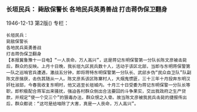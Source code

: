 ### 长垣民兵： 毙敌保警长  各地民兵英勇善战  打击蒋伪保卫翻身

1946-12-13
第2版()
专栏：

    长垣民兵：
    毙敌保警长
    各地民兵英勇善战
    打击蒋伪保卫翻身
    【本报冀鲁豫十一日电】“一人丧命，万人高兴”，这是蒋记东明保警第一分队长陈文彦被击毙后，群众的反映。上月十日晚，我长垣九区民兵数十人，活动于该区北部，当即与东明蒋保警第一队之巡哨官兵遭遇，激战五分钟，即将蒋特东明保警第一分队长、武邱乡伪“民众自卫队”队副陈文彦擒获，击伤其随从一人。陈文彦系该区陈寨村人，大烟鬼惯匪，三十三年十月投奔东明汉奸杜淑部，今春我收复东明时，他又逃至长垣城内。十月三十日受委为蒋记东明保警一分队长等职，即积极配合蒋军出来骚扰，强迫各村群众倒出合法要回的斗争果实，交出我政府之生产贷款，并规定“使一个交三个”的狠毒办法，群众恨之入骨。故当陈文彦被我民兵击毙的捷报传出后，群众都说：“这可是给咱除了大害，真是一人丧命，万人高兴”。

